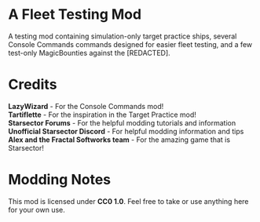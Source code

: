 # A Fleet Testing Mod
A testing mod containing simulation-only target practice ships, several Console Commands commands designed for easier fleet testing, and a few test-only MagicBounties against the [REDACTED].

# Credits
<b>LazyWizard</b> - For the Console Commands mod!<br>
<b>Tartiflette</b> - For the inspiration in the Target Practice mod!<br>
<b>Starsector Forums</b> - For the helpful modding tutorials and information<br>
<b>Unofficial Starsector Discord</b> - For helpful modding information and tips<br>
<b>Alex and the Fractal Softworks team</b> - For the amazing game that is Starsector!<br>

# Modding Notes
This mod is licensed under <b>CC0 1.0</b>. Feel free to take or use anything here for your own use.